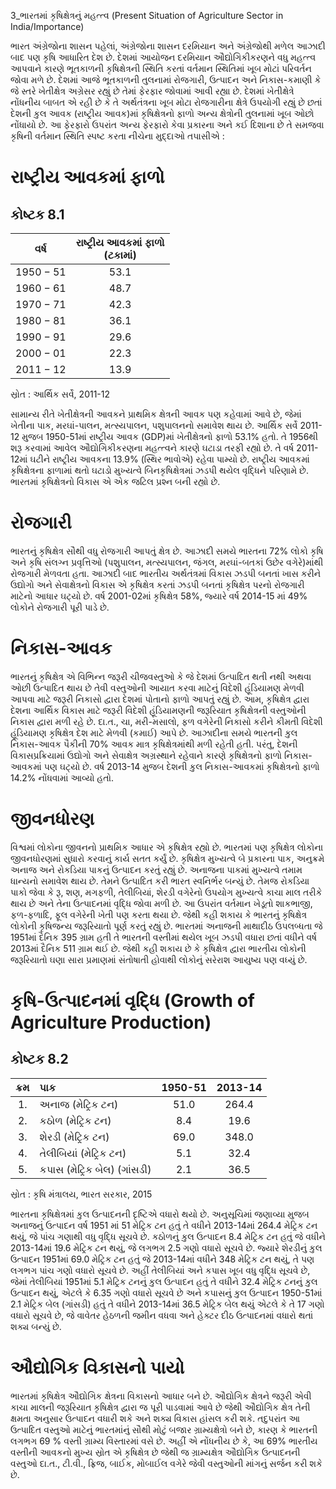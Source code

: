 3_ભારતમાં કૃષિક્ષેત્રનું મહત્ત્વ
(Present Situation of Agriculture Sector in India/Importance)

ભારત અંગ્રેજોના શાસન પહેલાં, અંગ્રેજોના શાસન દરમિયાન અને અંગ્રેજોથી મળેલ આઝાદી બાદ પણ કૃષિ આધારિત દેશ છે. દેશમાં આયોજન દરમિયાન ઔદ્યોગિકીકરણને વધુ મહત્ત્વ આપવાને કારણે ભૂતકાળની કૃષિક્ષેત્રની સ્થિતિ કરતાં વર્તમાન સ્થિતિમાં ખૂબ મોટાં પરિવર્તન જોવા મળે છે. દેશમાં આજે ભૂતકાળની તુલનામાં રોજગારી, ઉત્પાદન અને નિકાસ-કમાણી કે જે સ્તરે ખેતીક્ષેત્ર અગ્રેસર રહ્યું છે તેમાં ફેરફાર જોવામાં આવી રહ્યા છે. દેશમાં ખેતીક્ષેત્રે નોંધનીય બાબત એ રહી છે કે તે અર્થતંત્રના ખૂબ મોટા રોજગારીના ક્ષેત્રે ઉપયોગી રહ્યું છે છતાં દેશની કુલ આવક (રાષ્ટ્રીય આવક)માં કૃષિક્ષેત્રનો ફાળો અન્ય ક્ષેત્રોની તુલનામાં ખૂબ ઓછો નોંધાયો છે. આ ફેરફારો ઉપરાંત અન્ય ફેરફારો કેવા પ્રકારના અને કઈ દિશાના છે તે સમજવા કૃષિની વર્તમાન સ્થિતિ સ્પષ્ટ કરતા નીચેના મુદ્દાઓ તપાસીએ :

# રાષ્ટ્રીય આવકમાં ફાળો

## કોષ્ટક 8.1

| વર્ષ       | રાષ્ટ્રીય આવકમાં ફાળો <br> (ટકામાં) |
| :--------: | :------------------------------------: |
| $1950-51$ |                 53.1                 |
| $1960-61$ |                 48.7                 |
| $1970-71$ |                 42.3                 |
| $1980-81$ |                 36.1                 |
| $1990-91$ |                 29.6                 |
| $2000-01$ |                 22.3                 |
| $2011-12$ |                 13.9                 |

સ્રોત : આર્થિક સર્વે, 2011-12

સામાન્ય રીતે ખેતીક્ષેત્રની આવકને પ્રાથમિક ક્ષેત્રની આવક પણ કહેવામાં આવે છે, જેમાં ખેતીના પાક, મરઘાં-પાલન, મત્સ્યપાલન, પશુપાલનનો સમાવેશ થાય છે. આર્થિક સર્વે 2011-12 મુજબ 1950-51માં રાષ્ટ્રીય આવક (GDP)માં ખેતીક્ષેત્રનો ફાળો $53.1 \%$ હતો. તે 1956થી શરૂ કરવામાં આવેલ ઔદ્યોગિકીકરણના મહત્ત્વને કારણે ઘટાડા તરફી રહ્યો છે. તે વર્ષ 2011-12માં ઘટીને રાષ્ટ્રીય આવકના $13.9 \%$ (સ્થિર ભાવોએ) રહેવા પામ્યો છે. રાષ્ટ્રીય આવકમાં કૃષિક્ષેત્રના ફાળામાં થતો ઘટાડો મુખ્યત્વે બિનકૃષિક્ષેત્રમાં ઝડપી થયેલ વૃદ્ધિને પરિણામે છે. ભારતમાં કૃષિક્ષેત્રનો વિકાસ એ એક જટિલ પ્રશ્ન બની રહ્યો છે.

# રોજગારી

ભારતનું કૃષિક્ષેત્ર સૌથી વધુ રોજગારી આપતું ક્ષેત્ર છે. આઝાદી સમયે ભારતના $72 \%$ લોકો કૃષિ અને કૃષિ સંલગ્ન પ્રવૃત્તિઓ (પશુપાલન, મત્સ્યપાલન, જંગલ, મરઘાં-બતકાં ઉછેર વગેરે)માંથી રોજગારી મેળવતા હતા. આઝાદી બાદ ભારતીય અર્થતંત્રમાં વિકાસ ઝડપી બનતાં ખાસ કરીને ઉદ્યોગો અને સેવાક્ષેત્રનો વિકાસ એ કૃષિક્ષેત્ર કરતાં ઝડપી બનતાં કૃષિક્ષેત્ર પરનો રોજગારી માટેનો આધાર ઘટ્યો છે. વર્ષ 2001-02માં કૃષિક્ષેત્ર $58 \%$, જ્યારે વર્ષ 2014-15 માં $49 \%$ લોકોને રોજગારી પૂરી પાડે છે.

# નિકાસ-આવક

ભારતનું કૃષિક્ષેત્ર એ વિભિન્ન જરૂરી ચીજવસ્તુઓ કે જે દેશમાં ઉત્પાદિત થતી નથી અથવા ઓછી ઉત્પાદિત થાય છે તેવી વસ્તુઓની આયાત કરવા માટેનું વિદેશી હૂંડિયામણ મેળવી આપવા માટે જરૂરી નિકાસો દ્વારા દેશમાં પોતાનો ફાળો આપતું રહ્યું છે. આમ, કૃષિક્ષેત્ર દ્વારા દેશના આર્થિક વિકાસ માટે જરૂરી વિદેશી હૂંડિયામણની જરૂરિયાત કૃષિક્ષેત્રની વસ્તુઓની નિકાસ દ્વારા મળી રહે છે. દા.ત., ચા, મરી-મસાલો, ફળ વગેરેની નિકાસો કરીને કીમતી વિદેશી હૂંડિયામણ કૃષિક્ષેત્ર દેશ માટે મેળવી (કમાઈ) આપે છે. આઝાદીના સમયે ભારતની કુલ નિકાસ-આવક પૈકીની $70 \%$ આવક માત્ર કૃષિક્ષેત્રમાંથી મળી રહેતી હતી. પરંતુ, દેશની વિકાસપ્રક્રિયામાં ઉદ્યોગો અને સેવાક્ષેત્ર અગ્રસ્થાને રહેવાને કારણે કૃષિક્ષેત્રનો ફાળો નિકાસ-આવકમાં પણ ઘટ્યો છે. વર્ષ 2013-14 મુજબ દેશની કુલ નિકાસ-આવકમાં કૃષિક્ષેત્રનો ફાળો $14.2 \%$ નોંધવામાં આવ્યો હતો.

# જીવનધોરણ

વિશ્વમાં લોકોના જીવનનો પ્રાથમિક આધાર એ કૃષિક્ષેત્ર રહ્યો છે. ભારતમાં પણ કૃષિક્ષેત્ર લોકોના જીવનધોરણમાં સુધારો કરવાનું કાર્ય સતત કર્યું છે. કૃષિક્ષેત્ર મુખ્યત્વે બે પ્રકારના પાક, અનુક્રમે અનાજ અને રોકડિયા પાકનું ઉત્પાદન કરતું રહ્યું છે. અનાજના પાકમાં મુખ્યત્વે તમામ ધાન્યનો સમાવેશ થાય છે. તેમને ઉત્પાદિત કરી ભારત સ્વનિર્ભર બન્યું છે. તેમજ રોકડિયા પાકો જેવા કે રૂ, શણ, મગફળી, તેલીબિયાં, શેરડી વગેરેનો ઉપયોગ મુખ્યત્વે કાચા માલ તરીકે થાય છે અને તેના ઉત્પાદનમાં વૃદ્ધિ જોવા મળી છે. આ ઉપરાંત વર્તમાન ખેડૂતો શાકભાજી, ફળ-ફળાદિ, ફૂલ વગેરેની ખેતી પણ કરતા થયા છે. જેથી કહી શકાય કે ભારતનું કૃષિક્ષેત્ર લોકોની કૃષિજન્ય જરૂરિયાતો પૂર્ણ કરતું રહ્યું છે. ભારતમાં અનાજની માથાદીઠ ઉપલબ્ધતા જે 1951માં દૈનિક 395 ગ્રામ હતી તે ભારતની વસ્તીમાં થયેલ ખૂબ ઝડપી વધારા છતાં વધીને વર્ષ 2013માં દૈનિક 511 ગ્રામ થઈ છે. જેથી કહી શકાય છે કે કૃષિક્ષેત્ર દ્વારા ભારતીય લોકોની જરૂરિયાતો ઘણા સારા પ્રમાણમાં સંતોષાતી હોવાથી લોકોનું સરેરાશ આયુષ્ય પણ વધ્યું છે.

# કૃષિ-ઉત્પાદનમાં વૃદ્ધિ (Growth of Agriculture Production)

## કોષ્ટક 8.2

| ક્રમ | પાક                 | 1950-51 | 2013-14 |
| :--: | :------------------ | :------: | :------: |
|  1.  | અનાજ (મેટ્રિક ટન)   |   51.0   |  264.4  |
|  2.  | કઠોળ (મેટ્રિક ટન)  |   8.4    |  19.6   |
|  3.  | શેરડી (મેટ્રિક ટન) |   69.0   |  348.0  |
|  4.  | તેલીબિયાં (મેટ્રિક ટન) |   5.1    |  32.4   |
|  5.  | કપાસ (મેટ્રિક બેલ) (ગાંસડી) |   2.1    |  36.5   |

સ્રોત : કૃષિ મંત્રાલય, ભારત સરકાર, 2015

ભારતના કૃષિક્ષેત્રમાં કુલ ઉત્પાદનની દૃષ્ટિએ વધારો થયો છે. અનુસૂચિમાં જણાવ્યા મુજબ અનાજનું ઉત્પાદન વર્ષ 1951 માં 51 મેટ્રિક ટન હતું તે વધીને 2013-14માં 264.4 મેટ્રિક ટન થયું, જે પાંચ ગણાથી વધુ વૃદ્ધિ સૂચવે છે. કઠોળનું કુલ ઉત્પાદન 8.4 મેટ્રિક ટન હતું જે વધીને 2013-14માં 19.6 મેટ્રિક ટન થયું, જે લગભગ 2.5 ગણો વધારો સૂચવે છે. જ્યારે શેરડીનું કુલ ઉત્પાદન 1951માં 69.0 મેટ્રિક ટન હતું જે 2013-14માં વધીને 348 મેટ્રિક ટન થયું, તે પણ લગભગ પાંચ ગણો વધારો સૂચવે છે. અહીં તેલીબિયાં અને કપાસ ખૂબ વધુ વૃદ્ધિ સૂચવે છે, જેમાં તેલીબિયાં 1951માં 5.1 મેટ્રિક ટનનું કુલ ઉત્પાદન હતું તે વધીને 32.4 મેટ્રિક ટનનું કુલ ઉત્પાદન થયું, એટલે કે 6.35 ગણો વધારો સૂચવે છે અને કપાસનું કુલ ઉત્પાદન 1950-51માં 2.1 મેટ્રિક બેલ (ગાંસડી) હતું તે વધીને 2013-14માં 36.5 મેટ્રિક બેલ થયું એટલે કે તે 17 ગણો વધારો સૂચવે છે, જે વાવેતર હેઠળની જમીન વધવા અને હેક્ટર દીઠ ઉત્પાદનમાં વધારો થતાં શક્ય બન્યું છે.

# ઔદ્યોગિક વિકાસનો પાયો

ભારતમાં કૃષિક્ષેત્ર ઔદ્યોગિક ક્ષેત્રના વિકાસનો આધાર બને છે. ઔદ્યોગિક ક્ષેત્રને જરૂરી એવી કાચા માલની જરૂરિયાત કૃષિક્ષેત્ર દ્વારા જ પૂરી પાડવામાં આવે છે જેથી ઔદ્યોગિક ક્ષેત્ર તેની ક્ષમતા અનુસાર ઉત્પાદન વધારી શકે અને શક્ય વિકાસ હાંસલ કરી શકે. તદુપરાંત આ ઉત્પાદિત વસ્તુઓ માટેનું ભારતમાંનું સૌથી મોટું બજાર ગ્રામ્યક્ષેત્રો બને છે, કારણ કે ભારતની લગભગ 69 % વસ્તી ગ્રામ્ય વિસ્તારમાં વસે છે. અહીં એ નોંધનીય છે કે, આ $69 \%$ ભારતીય વસ્તીની આવકનો મુખ્ય સ્રોત એ કૃષિક્ષેત્ર છે જેથી જ ગ્રામ્યક્ષેત્ર ઔદ્યોગિક ઉત્પાદનની વસ્તુઓ દા.ત., ટી.વી., ફ્રિજ, બાઈક, મોબાઈલ વગેરે જેવી વસ્તુઓની માંગનું સર્જન કરી શકે છે.

